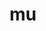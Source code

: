 ---
git: https://github.com/stelligent/mu
logohandle: getmuio
sort: mu
title: mu
website: https://getmu.io/
---